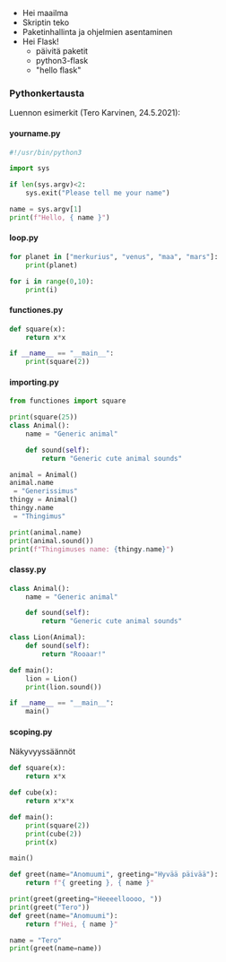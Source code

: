 

- Hei maailma
- Skriptin teko
- Paketinhallinta ja ohjelmien asentaminen
- Hei Flask!
  - päivitä paketit
  - python3-flask
  - "hello flask"

### Pythonkertausta
Luennon esimerkit (Tero Karvinen, 24.5.2021):

#### yourname.py
```python
#!/usr/bin/python3

import sys

if len(sys.argv)<2:
    sys.exit("Please tell me your name")

name = sys.argv[1]
print(f"Hello, { name }")
```
#### loop.py
```python
for planet in ["merkurius", "venus", "maa", "mars"]:
    print(planet)

for i in range(0,10):
    print(i)
```
#### functiones.py
```python
def square(x):
    return x*x

if __name__ == "__main__":
    print(square(2))
```
#### importing.py
```python
from functiones import square

print(square(25))
class Animal():
    name = "Generic animal"

    def sound(self):
        return "Generic cute animal sounds"

animal = Animal()
animal.name
 = "Generissimus"
thingy = Animal()
thingy.name
 = "Thingimus"

print(animal.name)
print(animal.sound())
print(f"Thingimuses name: {thingy.name}")
```
#### classy.py
```python
class Animal():
    name = "Generic animal"

    def sound(self):
        return "Generic cute animal sounds"

class Lion(Animal):
    def sound(self):
        return "Rooaar!"

def main():
    lion = Lion()
    print(lion.sound())

if __name__ == "__main__":
    main()
```
#### scoping.py
Näkyvyyssäännöt
```python
def square(x):
    return x*x

def cube(x):
    return x*x*x

def main():
    print(square(2))
    print(cube(2))
    print(x)

main()
```
```python
def greet(name="Anomuumi", greeting="Hyvää päivää"):
    return f"{ greeting }, { name }"

print(greet(greeting="Heeeelloooo, "))
print(greet("Tero"))
def greet(name="Anomuumi"):
    return f"Hei, { name }"

name = "Tero"
print(greet(name=name))
```
